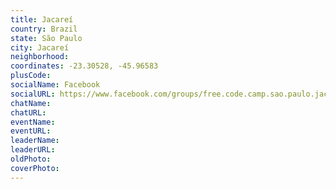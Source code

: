 ```yaml
---
title: Jacareí
country: Brazil
state: São Paulo
city: Jacareí
neighborhood: 
coordinates: -23.30528, -45.96583
plusCode:
socialName: Facebook
socialURL: https://www.facebook.com/groups/free.code.camp.sao.paulo.jacarei
chatName:
chatURL:
eventName:
eventURL:
leaderName:
leaderURL:
oldPhoto: 
coverPhoto:
---
```

